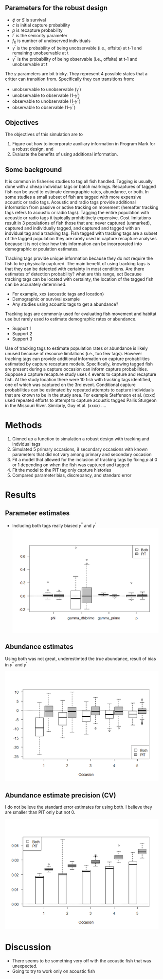 Parameters for the robust design
--------------------------------

-   *ϕ* or *S* is survival
-   *c* is initial capture probability
-   *p* is recapture probability
-   *Γ* is the seniority parameter
-   *f*<sub>0</sub> is number of unobserved individuals
-   *γ*<sup>′</sup> is the probability of being unobservable (i.e., offsite) at t-1 and remaining unobservable at t
-   *γ*<sup>′′</sup> is the probability of being observable (i.e., offsite) at t-1 and unobservable at t

The *γ* parameters are bit tricky. They represent 4 possible states that a critter can transition from. Specifically they can transitions from:

-   unobservable to unobservable (*γ*<sup>′</sup>)
-   unobservable to observable (1-*γ*<sup>′</sup>)
-   observable to unobservable (1-*γ*<sup>′′</sup>)
-   observable to observable (1-*γ*<sup>′′</sup>)

Objectives
----------

The objectives of this simulation are to

1.  Figure out how to incorporate auxiliary information in Program Mark for a robust design, and
2.  Evaluate the benefits of using additional information.

Some background
---------------

It is common in fisheries studies to tag all fish handled. Tagging is usually done with a cheap individual tags or batch markings.
Recaptures of tagged fish can be used to estimate demographic rates, abundance, or both. In some studies a small subset of fish are tagged with more expensive acoustic or radio tags. Acoustic and radio tags provide additional information from passive or active tracking on movement (hereafter tracking tags refers to acoustic or radio tags). Tagging the entire population with acoustic or radio tags it typically prohibitively expensive. Cost limitations result in 3 populations of fish those that are: never captured (unmarked), captured and individually tagged, and captured and tagged with an indvidual tag and a tracking tag. Fish tagged with tracking tags are a subset of the tagged population they are rarely used in capture recapture analyses because it is not clear how this information can be incorporated into demographic or poulation estimates.

Tracking tags provide unique information because they do not require the fish to be physically captured. The main benefit of using tracking tags is that they can be detected with certainty in most conditions.
Are there estimates of detection probability? what are this range, ect Because tracking tags can be located with certainty, the location of the tagged fish can be accurately determined.

-   For example, xxx {acoustic tags and location}
-   Demographic or survival example
-   Any studies using acoustic tags to get a abundance?

Tracking tags are commonly used for evaluating fish movement and habitat use but rarely used to estimate demographic rates or abundance.

-   Support 1
-   Support 2
-   Support 3

Use of tracking tags to estimate population rates or abundance is likely unused because of resource limitations (i.e., too few tags). However tracking tags can provide additional information on capture probabilities estimated by capture recapture models. Specifically, knowing tagged fish are present during a capture occasion can inform capture probabilities. Suppose a capture recapture study uses 4 events to capture and recapture fish.
At the study location there were 10 fish with tracking tags identified, one of which was captured on the 3rd event. Conditional capture probabilities can be estimated by repeated attempts to capture individuals that are known to be in the study area. For example Steffenson et al. (xxxx) used repeated efforts to attempt to capture acoustic tagged Pallis Sturgeon in the Missouri River. Similarly, Guy et al. (xxxx) ....

Methods
=======

1.  Ginned up a function to simulation a robust design with tracking and indvidual tags
2.  Simulated 5 primary occasions, 8 secondary occasions with known parameters that did not vary among primary and secondary occasion
3.  Fit a model that allowed for the inclusion of tracking tags by fixing *p* at 0 or 1 depending on when the fish was captured and tagged
4.  Fit the model to the PIT tag only capture histories
5.  Compared parameter bias, discrepancy, and standard error

Results
=======

Parameter estimates
-------------------

-   Including both tags really biased *γ*<sup>′′</sup> and *γ*<sup>′</sup> ![](readme_files/figure-markdown_github/unnamed-chunk-1-1.png)

Abundance estimates
-------------------

Using both was not great, underestimted the true abundance, result of bias in *γ*<sup>′′</sup> and *γ*<sup>′</sup>

![](readme_files/figure-markdown_github/unnamed-chunk-2-1.png)

Abundance estimate precision (CV)
---------------------------------

I do not believe the standard error estimates for using both. I believe they are smaller than PIT only but not 0.

![](readme_files/figure-markdown_github/unnamed-chunk-3-1.png)

Discussion
==========

-   There seems to be something very off with the acoustic fish that was unexpected.
-   Going to try to work only on acoustic fish
